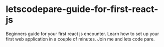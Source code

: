 # letscodepare-guide-for-first-react-js
Beginners guide for your first react js encounter. Learn how to set up your first web application in a couple of minutes. Join me and lets code pare.

